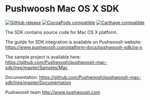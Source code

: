 Pushwoosh Mac OS X SDK
=====================

[![GitHub release](https://img.shields.io/github/release/Pushwoosh/pushwoosh-mac-sdk.svg?style=flat-square)](https://github.com/Pushwoosh/pushwoosh-mac-sdk/releases)
[![CocoaPods compatible](https://img.shields.io/cocoapods/v/Pushwoosh.svg)](https://cocoapods.org)
[![Carthage compatible](https://img.shields.io/badge/Carthage-compatible-4BC51D.svg?style=flat)](https://github.com/Carthage/Carthage)

The SDK contains source code for Mac OS X platform.

The guilde for SDK integration is available on Pushwoosh website:  
https://www.pushwoosh.com/platform-docs/pushwoosh-sdk/os-x

The sample project is available here:  
https://github.com/Pushwoosh/pushwoosh-mac-sdk/tree/master/Samples/Mac

Documentation:
https://github.com/Pushwoosh/pushwoosh-mac-sdk/tree/master/Documentation

Pushwoosh team
http://www.pushwoosh.com

